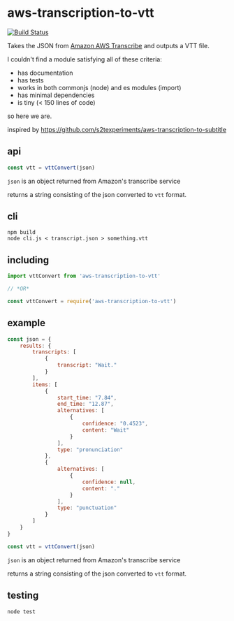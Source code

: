 # aws-transcription-to-vtt

[![Build Status](https://travis-ci.org/mreinstein/aws-transcription-to-vtt.svg?branch=master)](https://travis-ci.org/mreinstein/aws-transcription-to-vtt)

Takes the JSON from [Amazon AWS Transcribe](https://aws.amazon.com/transcribe/) and outputs a VTT file.

I couldn't find a module satisfying all of these criteria:
* has documentation
* has tests
* works in both commonjs (node) and es modules (import)
* has minimal dependencies
* is tiny (< 150 lines of code)

so here we are.


inspired by https://github.com/s2texperiments/aws-transcription-to-subtitle


## api

```javascript
const vtt = vttConvert(json)
```

`json` is an object returned from Amazon's transcribe service

returns a string consisting of the json converted to `vtt` format.

## cli

```
npm build
node cli.js < transcript.json > something.vtt
```

## including

```javascript
import vttConvert from 'aws-transcription-to-vtt'

// *OR*

const vttConvert = require('aws-transcription-to-vtt')
```


## example
```javascript
const json = {
	results: {
        transcripts: [
            {
                transcript: "Wait."
            }
        ],
        items: [
            {
                start_time: "7.84",
                end_time: "12.87",
                alternatives: [
                    {
                        confidence: "0.4523",
                        content: "Wait"
                    }
                ],
                type: "pronunciation"
            },
            {
                alternatives: [
                    {
                        confidence: null,
                        content: "."
                    }
                ],
                type: "punctuation"
            }
        ]
    }
}

const vtt = vttConvert(json)
```

`json` is an object returned from Amazon's transcribe service

returns a string consisting of the json converted to `vtt` format.


## testing
```javascript
node test
```

